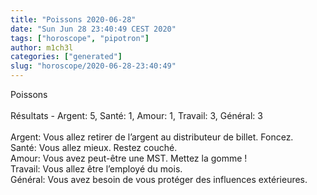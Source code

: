 ```yaml
---
title: "Poissons 2020-06-28"
date: "Sun Jun 28 23:40:49 CEST 2020"
tags: ["horoscope", "pipotron"]
author: m1ch3l
categories: ["generated"]
slug: "horoscope/2020-06-28-23:40:49"
---
```


Poissons<br>
<br>
Résultats - Argent: 5, Santé: 1, Amour: 1, Travail: 3, Général: 3<br>
<br>
Argent:  Vous allez retirer de l’argent au distributeur de billet. Foncez.<br>
Santé:   Vous allez mieux. Restez couché.<br>
Amour:   Vous avez peut-être une MST. Mettez la gomme !<br>
Travail: Vous allez être l’employé du mois. <br>
Général: Vous avez besoin de vous protéger des influences extérieures.<br>
